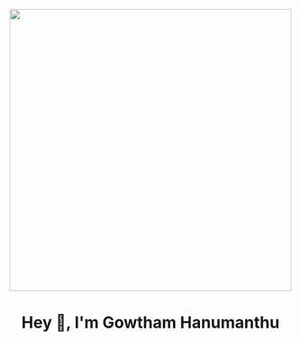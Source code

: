 <p align = "center">
 <img src = "https://github.com/hsmgowtham/hsmgowtham/assets/123358865/10ee3973-a733-4cb5-8cbd-9b1313dba836.gif" width="500"/>
<!--   <img src = "https://github.com/hsmgowtham/hsmgowtham/assets/123358865/10ee3973-a733-4cb5-8cbd-9b1313dba836.gif" width="500"/> -->
</p>
<h1 align="center">Hey 👋, I'm Gowtham Hanumanthu</h1>

<!--
**hsmgowtham/hsmgowtham** is a ✨ _special_ ✨ repository because its `README.md` (this file) appears on your GitHub profile.

Here are some ideas to get you started:

- 🔭 I’m currently working on ...
- 🌱 I’m currently learning ...
- 👯 I’m looking to collaborate on ...
- 🤔 I’m looking for help with ...
- 💬 Ask me about ...
- 📫 How to reach me: ...
- 😄 Pronouns: ...
- ⚡ Fun fact: ...
-->

